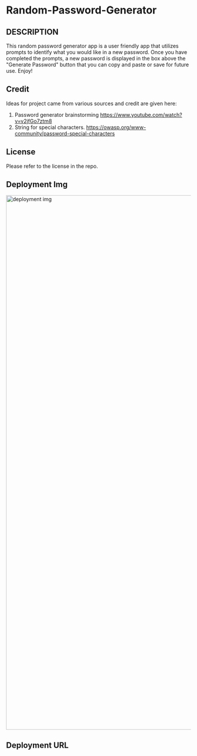 # Random-Password-Generator

## DESCRIPTION
This random password generator app is a user friendly app that utilizes prompts to identify what you would like in a new password. Once you have completed the prompts, a new password is displayed in the box above the "Generate Password" button that you can copy and paste or save for future use. Enjoy!

## Credit
Ideas for project came from various sources and credit are given here:
1) Password generator brainstorming https://www.youtube.com/watch?v=v2jfGo7ztm8
2) String for special characters. https://owasp.org/www-community/password-special-characters

## License
Please refer to the license in the repo.

## Deployment Img
<img width="1458" alt="deployment img" src="https://github.com/RVanVlietII/Random-Password-Generator/assets/129308007/16b87ad3-8d62-45ae-a127-d589acdb526c">


## Deployment URL
